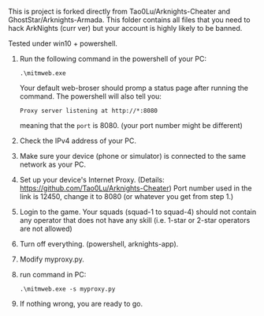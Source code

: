

This is project is forked directly from Tao0Lu/Arknights-Cheater and GhostStar/Arknights-Armada. This folder contains all files that you need to hack ArkNights (curr ver) but your account is highly likely to be banned.


Tested under win10 + powershell.



1. Run the following command in the powershell of your PC:
    ```
    .\mitmweb.exe
    ```

    Your default web-broser should promp a status page after running the command. The powershell will also tell you:
    ```
    Proxy server listening at http://*:8080
    ```
    meaning that the `port` is 8080. (your port number might be different)

2. Check the IPv4 address of your PC.

3. Make sure your device (phone or simulator) is connected to the same network as your PC.

4. Set up your device's Internet Proxy. (Details: https://github.com/Tao0Lu/Arknights-Cheater) Port number used in the link is 12450, change it to 8080 (or whatever you get from step 1.)



5. Login to the game. Your squads (squad-1 to squad-4) should not contain any operator that does not have any skill (i.e. 1-star or 2-star operators are not allowed)

6. Turn off everything. (powershell, arknights-app).

7. Modify myproxy.py.

7. run command in PC:
    ```
    .\mitmweb.exe -s myproxy.py
    ```

8. If nothing wrong, you are ready to go.